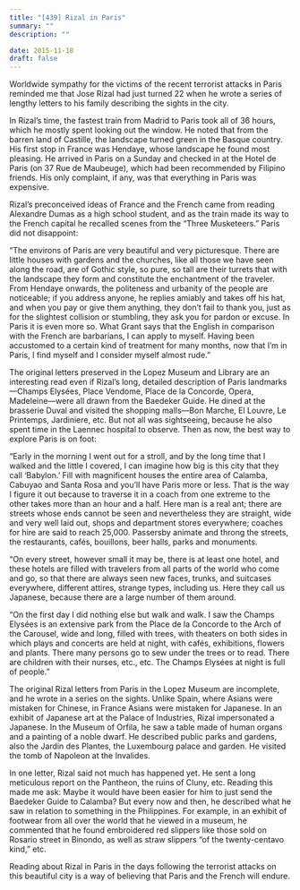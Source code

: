 ```yaml
---
title: "[439] Rizal in Paris"
summary: ""
description: ""

date: 2015-11-18
draft: false
---
```


Worldwide sympathy for the victims of the recent terrorist attacks in Paris reminded me that Jose Rizal had just turned 22 when he wrote a series of lengthy letters to his family describing the sights in the city.

In Rizal’s time, the fastest train from Madrid to Paris took all of 36 hours, which he mostly spent looking out the window. He noted that from the barren land of Castille, the landscape turned green in the Basque country. His first stop in France was Hendaye, whose landscape he found most pleasing. He arrived in Paris on a Sunday and checked in at the Hotel de Paris (on 37 Rue de Maubeuge), which had been recommended by Filipino friends. His only complaint, if any, was that everything in Paris was expensive.

Rizal’s preconceived ideas of France and the French came from reading Alexandre Dumas as a high school student, and as the train made its way to the French capital he recalled scenes from the “Three Musketeers.” Paris did not disappoint:

“The environs of Paris are very beautiful and very picturesque. There are little houses with gardens and the churches, like all those we have seen along the road, are of Gothic style, so pure, so tall are their turrets that with the landscape they form and constitute the enchantment of the traveler. From Hendaye onwards, the politeness and urbanity of the people are noticeable; if you address anyone, he replies amiably and takes off his hat, and when you pay or give them anything, they don’t fail to thank you, just as for the slightest collision or stumbling, they ask you for pardon or excuse. In Paris it is even more so. What Grant says that the English in comparison with the French are barbarians, I can apply to myself. Having been accustomed to a certain kind of treatment for many months, now that I’m in Paris, I find myself and I consider myself almost rude.”

The original letters preserved in the Lopez Museum and Library are an interesting read even if Rizal’s long, detailed description of Paris landmarks—Champs Elysées, Place Vendome, Place de la Concorde, Opera, Madeleine—were all drawn from the Baedeker Guide. He dined at the brasserie Duval and visited the shopping malls—Bon Marche, El Louvre, Le Printemps, Jardiniere, etc. But not all was sightseeing, because he also spent time in the Laennec hospital to observe. Then as now, the best way to explore Paris is on foot:

“Early in the morning I went out for a stroll, and by the long time that I walked and the little I covered, I can imagine how big is this city that they call ‘Babylon.’ Fill with magnificent houses the entire area of Calamba, Cabuyao and Santa Rosa and you’ll have Paris more or less. That is the way I figure it out because to traverse it in a coach from one extreme to the other takes more than an hour and a half. Here man is a real ant; there are streets whose ends cannot be seen and nevertheless they are straight, wide and very well laid out, shops and department stores everywhere; coaches for hire are said to reach 25,000. Passersby animate and throng the streets, the restaurants, cafés, bouillons, beer halls, parks and monuments.

“On every street, however small it may be, there is at least one hotel, and these hotels are filled with travelers from all parts of the world who come and go, so that there are always seen new faces, trunks, and suitcases everywhere, different attires, strange types, including us. Here they call us Japanese, because there are a large number of them around.

“On the first day I did nothing else but walk and walk. I saw the Champs Elysées is an extensive park from the Place de la Concorde to the Arch of the Carousel, wide and long, filled with trees, with theaters on both sides in which plays and concerts are held at night, with cafés, exhibitions, flowers and plants. There many persons go to sew under the trees or to read. There are children with their nurses, etc., etc. The Champs Elysées at night is full of people.”

The original Rizal letters from Paris in the Lopez Museum are incomplete, and he wrote in a series on the sights. Unlike Spain, where Asians were mistaken for Chinese, in France Asians were mistaken for Japanese. In an exhibit of Japanese art at the Palace of Industries, Rizal impersonated a Japanese. In the Museum of Orfila, he saw a table made of human organs and a painting of a noble dwarf. He described public parks and gardens, also the Jardin des Plantes, the Luxembourg palace and garden. He visited the tomb of Napoleon at the Invalides.

In one letter, Rizal said not much has happened yet. He sent a long meticulous report on the Pantheon, the ruins of Cluny, etc. Reading this made me ask: Maybe it would have been easier for him to just send the Baedeker Guide to Calamba? But every now and then, he described what he saw in relation to something in the Philippines. For example, in an exhibit of footwear from all over the world that he viewed in a museum, he commented that he found embroidered red slippers like those sold on Rosario street in Binondo, as well as straw slippers “of the twenty-centavo kind,” etc.

Reading about Rizal in Paris in the days following the terrorist attacks on this beautiful city is a way of believing that Paris and the French will endure.

